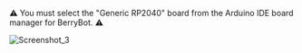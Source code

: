 ⚠️ You must select the "Generic RP2040" board from the Arduino IDE board manager for BerryBot. ⚠️

![Screenshot_3](https://github.com/user-attachments/assets/4fe377da-9173-46a1-a8af-690b0eb0438a)
